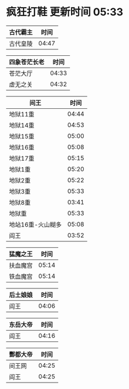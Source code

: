 # 疯狂打鞋 更新时间 05:33

| 古代霸主   | 时间    |
|--------|-------|
| 古代皇陵 | 04:47 |

| 四象苍茫长老   | 时间    |
|--------|-------|
| 苍茫大厅 | 04:33 |
| 虚无之关 | 04:32 |

| 间王   | 时间    |
|--------|-------|
| 地狱11重 | 04:44 |
| 地狱14重 | 04:53 |
| 地狱15重 | 05:00 |
| 地狱16重 | 05:08 |
| 地狱17重 | 05:15 |
| 地狱1重 | 05:20 |
| 地狱2重 | 05:22 |
| 地狱3重 | 05:33 |
| 地狱8重 | 03:41 |
| 地狱重 | 05:33 |
| 地站16重-火山糊多 | 05:08 |
| 阎王 | 03:52 |

| 猛魔之王   | 时间    |
|--------|-------|
| 扶血魔宫 | 05:14 |
| 铁血魔宫 | 05:14 |

| 后土娘娘   | 时间    |
|--------|-------|
| 阎王 | 04:06 |

| 东岳大帝   | 时间    |
|--------|-------|
| 阎王 | 04:16 |

| 酆都大帝   | 时间    |
|--------|-------|
| 间王网 | 04:25 |
| 阎王 | 04:25 |
